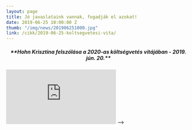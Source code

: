 ```yaml
---
layout: page
title: Jó javaslataink vannak, fogadják el azokat!
date: 2019-06-25 10:00:00 Z
thumb: "/img/news/201906251000.jpg"
link: /cikk/2019-06-25-koltsegvetesi-vita/
---
```

<h5 style="text-align: center;">**Hohn Krisztina felszólása a 2020-as költségvetés vitájában - 2019. jún. 20.**</h5>
<div class="container-yt">
  <iframe class="responsive-iframe-yt" src="https://www.youtube.com/embed/wBR0JOVuS2E" frameborder="0" allowfullscreen>><iframe>
</div>
<!-- <iframe width="770" height="433" src="https://www.youtube.com/embed/wBR0JOVuS2E" frameborder="0" allowfullscreen></iframe> -->